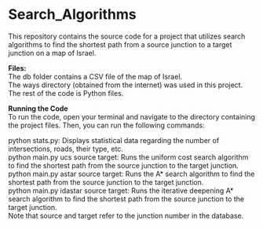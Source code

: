 # Search_Algorithms  
This repository contains the source code for a project that utilizes search algorithms to find the shortest path from a source junction to a target junction on a map of Israel.  
  
  
**Files:**  
The db folder contains a CSV file of the map of Israel.  
The ways directory (obtained from the internet) was used in this project.  
The rest of the code is Python files.  
  
**Running the Code**  
To run the code, open your terminal and navigate to the directory containing the project files. Then, you can run the following commands:  

python stats.py: Displays statistical data regarding the number of intersections, roads, their type, etc.  
python main.py ucs source target: Runs the uniform cost search algorithm to find the shortest path from the source junction to the target junction.  
python main.py astar source target: Runs the A* search algorithm to find the shortest path from the source junction to the target junction.  
python main.py idastar source target: Runs the iterative deepening A* search algorithm to find the shortest path from the source junction to the target junction.  
Note that source and target refer to the junction number in the database.
